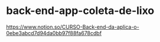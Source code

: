 # back-end-app-coleta-de-lixo
https://www.notion.so/CURSO-Back-end-da-aplica-o-0ebe3abcd7d94da0bb97f88fa678cdbf
